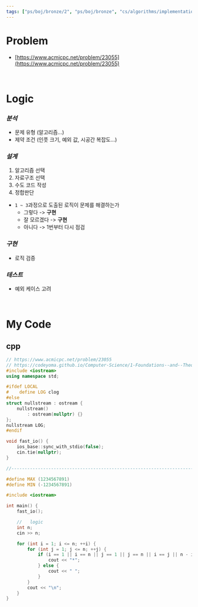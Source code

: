 ```yaml
---
tags: ["ps/boj/bronze/2", "ps/boj/bronze", "cs/algorithms/implementation/ps"]
---
```


# Problem
- [https://www.acmicpc.net/problem/23055](https://www.acmicpc.net/problem/23055)

<br/>

# Logic

### *분석*
- 문제 유형 (알고리즘...)
- 제약 조건 (인풋 크기, 예외 값, 시공간 복잡도...)

### *설계*
1. 알고리즘 선택
2. 자료구조 선택
3. 수도 코드 작성
4. 정합판단
  - `1 ~ 3`과정으로 도출된 로직이 문제를 해결하는가
    - 그렇다 -> **구현**
    - 잘 모르겠다 -> **구현**
    - 아니다 -> 1번부터 다시 점검

### *구현*
- 로직 검증

### *테스트*
- 예외 케이스 고려

<br/>

# My Code
## cpp
```cpp title="boj/23055.cpp"
// https://www.acmicpc.net/problem/23055
// https://codeyoma.github.io/Computer-Science/1-Foundations--and--Theory/Algorithms/ps/boj/23055/23055
#include <iostream>
using namespace std;

#ifdef LOCAL
#    define LOG clog
#else
struct nullstream : ostream {
    nullstream()
        : ostream(nullptr) {}
};
nullstream LOG;
#endif

void fast_io() {
    ios_base::sync_with_stdio(false);
    cin.tie(nullptr);
}

//--------------------------------------------------------------------------------------------------

#define MAX (1234567891)
#define MIN (-1234567891)

#include <iostream>

int main() {
    fast_io();

    //   logic
    int n;
    cin >> n;

    for (int i = 1; i <= n; ++i) {
        for (int j = 1; j <= n; ++j) {
            if (i == 1 || i == n || j == 1 || j == n || i == j || n - i == j - 1) {
                cout << "*";
            } else {
                cout << " ";
            }
        }
        cout << "\n";
    }
}

```

